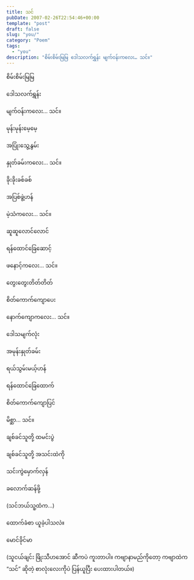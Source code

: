 ```yaml
---
title: သင်
pubDate: 2007-02-26T22:54:46+00:00
template: "post"
draft: false
slug: "you/"
category: "Poem"
tags:
  - "you"
description: "စိမ်းစိမ်းမြမြ ဒေါသလက်ရွှန်း မျက်ဝန်းကလေး… သင်။"
---
```


စိမ်းစိမ်းမြမြ

ဒေါသလက်ရွှန်း

မျက်ဝန်းကလေး… သင်။

မုန်းမုန်းမေ့မေ့

အပြုံးသွေ့နွမ်း

နှုတ်ခမ်းကလေး… သင်။

ခိုးခိုးခစ်ခစ်

အပြစ်ဖွဲ့ဟန်

မဲ့သံကလေး… သင်။

ဆူဆူလောင်လောင်

ရန်ထောင်ခြေဆောင့်

ဖနောင့်ကလေး… သင်။

တွေးတွေးတိတ်တိတ်

စိတ်ကောက်ကျောပေး

နောက်ကျောကလေး… သင်။

ဒေါသမျက်လုံး

အမုန်းနှုတ်ခမ်း

ရယ်သွမ်းမယ့်ဟန်

ရန်ထောင်ခြေထောက်

စိတ်ကောက်ကျောပြင်

မိစ္ဆာ… သင်။

ချစ်ခင်သူတို့ ထမင်းပွဲ

ချစ်ခင်သူတို့ အသင်းထဲကို

သင်းကွဲမှောက်လှန်

ခလောက်ဆန်ဖို့

(သင်ဘယ်သူ့ထံက…)

ထောက်ခံစာ ယူခဲ့ပါသလဲ။

မောင်ခိုင်မာ

(သူငယ်ချင်း ဖြိုးသီဟအောင် ဆီကပဲ ကူးတာပါ။ ကဗျာနာမည်ကိုတော့ ကဗျာထဲက “သင်” ဆိုတဲ့ စာလုံးလေးကိုပဲ ပြန်ယူပြီး ပေးထားပါတယ်။)
